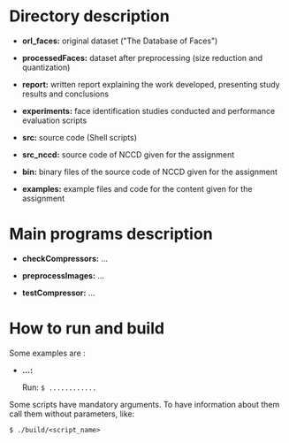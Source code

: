 # Directory description

 - **orl_faces:** original dataset ("The Database of Faces")

 - **processedFaces:** dataset after preprocessing (size reduction and quantization)

 - **report:** written report explaining the work developed, presenting study results and conclusions

 - **experiments:** face identification studies conducted and performance evaluation scripts

 - **src:** source code (Shell scripts)

 - **src_nccd:** source code of NCCD given for the assignment

 - **bin:** binary files of the source code of NCCD given for the assignment

 - **examples:** example files and code for the content given for the assignment

# Main programs description

 - **checkCompressors:** ...

 - **preprocessImages:** ...

 - **testCompressor:** ...

# How to run and build

Some examples are :

- **...:**

  Run:     `$ ............`

  
Some scripts have mandatory arguments. To have information about them call them without parameters, like:

`$ ./build/<script_name>`